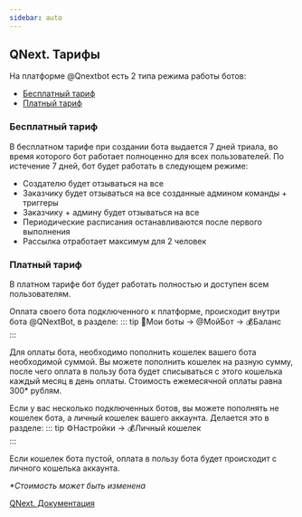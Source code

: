 ```yaml
---
sidebar: auto
---
```


## QNext. Тарифы

На платформе @Qnextbot есть 2 типа режима работы ботов:
* [Бесплатный тариф](#бесплатный-тариф)
* [Платный тариф](#платный-тариф)
### 
### Бесплатный тариф

В бесплатном тарифе при создании бота выдается 7 дней триала, во время которого бот работает полноценно для всех пользователей. По истечение 7 дней, бот будет работать в следующем режиме:
* Создателю будет отзываться на все
* Заказчику будет отзываться на все созданные админом команды + триггеры
* Заказчику + админу будет отзываться на все
* Периодические расписания останавливаются после первого выполнения
* Рассылка отработает максимум для 2 человек


### Платный тариф

В платном тарифе бот будет работать полностью и доступен всем пользователям.

Оплата своего бота подключенного к платформе, происходит внутри бота @QNextBot, в разделе:
::: tip
🤖Мои боты -> @МойБот -> 💰Баланс<br>
:::

Для оплаты бота, необходимо пополнить кошелек вашего бота необходимой суммой. Вы можете пополнить кошелек на разную сумму, после чего оплата в пользу бота будет списываться с этого кошелька каждый месяц в день оплаты. Стоимость ежемесячной оплаты равна 300* рублям. 

Если у вас несколько подключенных ботов, вы можете пополнять не кошелек бота, а личный кошелек вашего аккаунта. Делается это в разделе:
::: tip
⚙️Настройки -> 💰Личный кошелек<br>
:::

Если кошелек бота пустой, оплата в пользу бота будет происходит с личного кошелька аккаунта.



_*Стоимость может быть изменена_

[QNext. Документация](/docs-test/ph/QNext-admin-documentation-05-08)